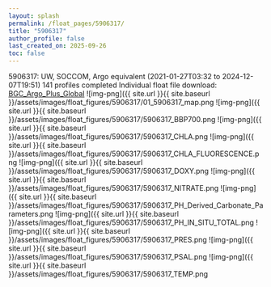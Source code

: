 ```yaml
---
layout: splash
permalink: /float_pages/5906317/
title: "5906317"
author_profile: false
last_created_on: 2025-09-26
toc: false
---
```

 
5906317: UW, SOCCOM, Argo equivalent (2021-01-27T03:32 to 2024-12-07T19:51)
141 profiles completed
Individual float file download: [BGC_Argo_Plus_Global](https://ftp.soest.hawaii.edu/bgc_argo_plus/Individual_Floats/outliers_removed/5906317_Sprof_processed.nc)
![img-png]({{ site.url }}{{ site.baseurl }}/assets/images/float_figures/5906317/01_5906317_map.png
![img-png]({{ site.url }}{{ site.baseurl }}/assets/images/float_figures/5906317/5906317_BBP700.png
![img-png]({{ site.url }}{{ site.baseurl }}/assets/images/float_figures/5906317/5906317_CHLA.png
![img-png]({{ site.url }}{{ site.baseurl }}/assets/images/float_figures/5906317/5906317_CHLA_FLUORESCENCE.png
![img-png]({{ site.url }}{{ site.baseurl }}/assets/images/float_figures/5906317/5906317_DOXY.png
![img-png]({{ site.url }}{{ site.baseurl }}/assets/images/float_figures/5906317/5906317_NITRATE.png
![img-png]({{ site.url }}{{ site.baseurl }}/assets/images/float_figures/5906317/5906317_PH_Derived_Carbonate_Parameters.png
![img-png]({{ site.url }}{{ site.baseurl }}/assets/images/float_figures/5906317/5906317_PH_IN_SITU_TOTAL.png
![img-png]({{ site.url }}{{ site.baseurl }}/assets/images/float_figures/5906317/5906317_PRES.png
![img-png]({{ site.url }}{{ site.baseurl }}/assets/images/float_figures/5906317/5906317_PSAL.png
![img-png]({{ site.url }}{{ site.baseurl }}/assets/images/float_figures/5906317/5906317_TEMP.png
